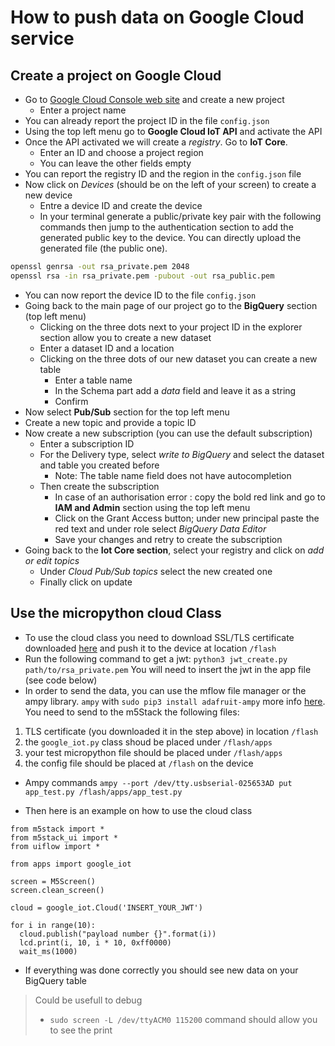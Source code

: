# How to push data on Google Cloud service

## Create a project on Google Cloud

* Go to [Google Cloud Console web site](https://console.cloud.google.com) and
  create a new project
  * Enter a project name
* You can already report the project ID in the file `config.json`
* Using the top left menu go to **Google Cloud IoT API** and activate the API
* Once the API activated we will create a *registry*. Go to **IoT Core**.
  * Enter an ID and choose a project region
  * You can leave the other fields empty
* You can report the registry ID and the region in the `config.json` file
* Now click on *Devices* (should be on the left of your screen) to create a new
  device
  * Entre a device ID and create the device
  * In your terminal generate a public/private key pair with the following
    commands then jump to the authentication section to add the generated public
    key to the device. You can directly upload the generated file (the public one).
```bash
openssl genrsa -out rsa_private.pem 2048
openssl rsa -in rsa_private.pem -pubout -out rsa_public.pem
```
* You can now report the device ID to the file `config.json`
* Going back to the main page of our project go to the **BigQuery** section (top
  left menu)
  * Clicking on the three dots next to your project ID in the explorer section
    allow you to create a new dataset
  * Enter a dataset ID and a location
  * Clicking on the three dots of our new dataset you can create a new table
    * Enter a table name
    * In the Schema part add a *data* field and leave it as a string
    * Confirm 
* Now select **Pub/Sub** section for the top left menu
* Create a new topic and provide a topic ID
* Now create a new subscription (you can use the default subscription)
  * Enter a subscription ID 
  * For the Delivery type, select *write to BigQuery* and select the dataset and
    table you created before 
    * Note: The table name field does not have autocompletion
  * Then create the subscription
    * In case of an authorisation error : copy the bold red link and go to **IAM
      and Admin** section using the top left menu
    * Click on the Grant Access button; under new principal paste the red text
      and under role select *BigQuery Data Editor* 
    * Save your changes and retry to create the subscription
* Going back to the **Iot Core section**, select your registry and click on *add or
  edit topics*
  * Under *Cloud Pub/Sub topics* select the new created one
  * Finally click on update

## Use the micropython cloud Class

* To use the cloud class you need to download SSL/TLS certificate downloaded
  [here](https://pki.goog/roots.pem) and push it to the device at location
  `/flash`
* Run the following command to get a jwt: 
  `python3 jwt_create.py path/to/rsa_private.pem`
  You will need to insert the jwt in the app file (see code below)
* In order to send the data, you can use the mflow file manager or the ampy library.  `ampy` with `sudo pip3 install adafruit-ampy` more info [here](https://github.com/scientifichackers/ampy). You need to send to the m5Stack the following files:
1. TLS certificate (you downloaded it in the step above) in location `/flash`
2. the `google_iot.py` class shoud be placed under `/flash/apps`
3. your test micropython file should be placed under `/flash/apps`
4. the config file should be placed at `/flash` on the device

* Ampy commands
`ampy --port /dev/tty.usbserial-025653AD put app_test.py /flash/apps/app_test.py`


* Then here is an example on how to use the cloud class

```python3
from m5stack import *
from m5stack_ui import *
from uiflow import *

from apps import google_iot 

screen = M5Screen()
screen.clean_screen()

cloud = google_iot.Cloud('INSERT_YOUR_JWT')

for i in range(10):
  cloud.publish("payload number {}".format(i))
  lcd.print(i, 10, i * 10, 0xff0000)
  wait_ms(1000)
```

* If everything was done correctly you should see new data on your BigQuery
  table


> Could be usefull to debug
> * `sudo screen -L /dev/ttyACM0 115200` command should allow you to see the print

